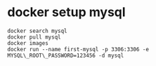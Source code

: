 # docker setup mysql
    docker search mysql
    docker pull mysql
    docker images
    docker run --name first-mysql -p 3306:3306 -e MYSQL\_ROOT\_PASSWORD=123456 -d mysql
